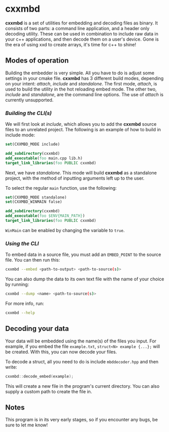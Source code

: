 # cxxmbd

**cxxmbd** is a set of utilities for embedding and decoding files as binary. 
It consists of two parts: a command line application, and a header only decoding utility. 
These can be used in combination to include raw data in your c++ applications, and then decode them on a user's device. 
Gone is the era of using xxd to create arrays, it's time for c++ to shine!

## Modes of operation

Building the embedder is very simple. All you have to do is adjust some settings in your cmake file.
**cxxmbd** has 3 different build modes, depending on your intent: *attach*, *include* and *standalone*.
The first mode, *attach*, is used to build the utility in the hot reloading embed mode.
The other two, *include* and *standalone*, are the command line options. 
The use of *attach* is currently unsupported.

### *Building the CLI(s)*

We will first look at *include*, which allows you to add the **cxxmbd** source files 
to an unrelated project. The following is an example of how to build in include mode:
```cmake
set(CXXMBD_MODE include)

add_subdirectory(cxxmbd)
add_executable(foo main.cpp lib.h)
target_link_libraries(foo PUBLIC cxxmbd)
```

Next, we have *standalone*. This mode will build **cxxmbd** as a standalone project, with the method of inputting
arguments left up to the user.

To select the regular ``main`` function, use the following:
```cmake
set(CXXMBD_MODE standalone)
set(CXXMBD_WINMAIN false)

add_subdirectory(cxxmbd)
add_executable(foo $ENV{MAIN_PATH})
target_link_libraries(foo PUBLIC cxxmbd)
```
``WinMain`` can be enabled by changing the variable to ``true``.

### *Using the CLI*

To embed data in a source file, you must add an ``EMBED_POINT`` to the source file. You can then run this:
```bash
cxxmbd --embed <path-to-output> <path-to-source(s)>
```
You can also dump the data to its own text file with the name of your choice by running:
```bash
cxxmbd --dump <name> <path-to-source(s)>
```
For more info, run:
```bash
cxxmbd --help
```

## Decoding your data

Your data will be embedded using the name(s) of the files you input. For example, if you embed the file ``example.txt``, 
``struct<N> example {...};`` will be created. With this, you can now decode your files.

To decode a struct, all you need to do is include ``mbddecoder.hpp`` and then write:
```cpp
cxxmbd::decode_embed(example);
```
This will create a new file in the program's current directory. You can also supply a custom path to create the file in.

## Notes

This program is in its very early stages, so if you encounter any bugs, be sure to let me know!
